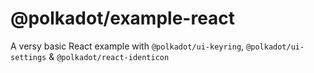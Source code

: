# @polkadot/example-react

A versy basic React example with `@polkadot/ui-keyring`, `@polkadot/ui-settings` & `@polkadot/react-identicon`
